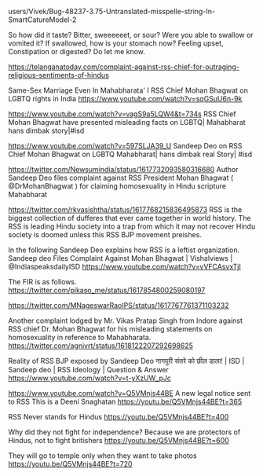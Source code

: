 


users/Vivek/Bug-48237-3.75-Untranslated-misspelle-string-In-SmartCatureModel-2


So how did it taste? Bitter, sweeeeeet, or sour? Were you able to swallow or vomited it? If swallowed, how is your stomach now? 
Feeling upset, Constipation or digested?
Do let me know.

https://telanganatoday.com/complaint-against-rss-chief-for-outraging-religious-sentiments-of-hindus

Same-Sex Marriage Even In Mahabharata' I RSS Chief Mohan Bhagwat on LGBTQ rights in India
https://www.youtube.com/watch?v=sqGSuU6n-9k

https://www.youtube.com/watch?v=vagS9a5LQW4&t=734s
RSS Chief Mohan Bhagwat have presented misleading facts on LGBTQ| Mahabharat hans dimbak story|#isd


https://www.youtube.com/watch?v=597SLJA39_U
Sandeep Deo on RSS Chief Mohan Bhagwat on LGBTQ Mahabharat| hans dimbak real Story| #isd


https://twitter.com/Newsumindia/status/1617732093580316680
Author Sandeep Deo files complaint against RSS President Mohan Bhagwat (
@DrMohanBhagwat
) for claiming homosexuality in Hindu scripture Mahabharat

https://twitter.com/rkvasishtha/status/1617768215836495873
RSS is the biggest collection of dufferes that ever came together in world history.
The RSS is leading Hindu society into a trap from which it may not recover
Hindu society is doomed unless this RSS BJP movement preishes.


In the following Sandeep Deo explains how RSS is a leftist organization.
Sandeep deo Files Complaint Against Mohan Bhagwat | Vishalviews | @IndiaspeaksdailyISD
https://www.youtube.com/watch?v=vVFCAsvxTjI
 

The FIR is as follows.
https://twitter.com/pikaso_me/status/1617854800259080197

https://twitter.com/MNageswarRaoIPS/status/1617767761371103232

Another complaint lodged by Mr. Vikas Pratap Singh from Indore against RSS chief Dr. Mohan Bhagwat for his misleading statements on homosexuality in reference to Mahabharata.
https://twitter.com/agnivrt/status/1618122207292698625



Reality of RSS BJP exposed by Sandeep Deo
नागपुरी संतरे को छील डाला! | ISD | Sandeep deo | RSS Ideology | Question & Answer
https://www.youtube.com/watch?v=t-yXzUW_pJc



https://www.youtube.com/watch?v=Q5VMnjs44BE
A new legal notice sent to RSS
This is a Deeni Snaghatan
https://youtu.be/Q5VMnjs44BE?t=365


RSS Never stands for Hindus
https://youtu.be/Q5VMnjs44BE?t=400


Why did they not fight for independence?
Because we are protectors of Hindus, not to fight britishers
https://youtu.be/Q5VMnjs44BE?t=600


They will go to temple only when they want to take photos
https://youtu.be/Q5VMnjs44BE?t=720

